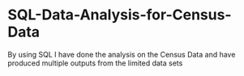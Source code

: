 # SQL-Data-Analysis-for-Census-Data
By using SQL I have done the analysis on the Census Data and have produced multiple outputs from the limited data sets
